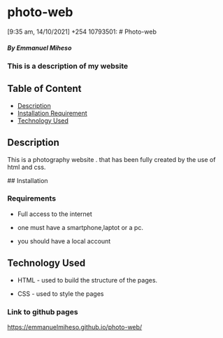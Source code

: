 # photo-web
[9:35 am, 14/10/2021] +254 10793501: # Photo-web
 
##### By Emmanuel Miheso
### This is a description of my website

## Table of Content

+ [Description](#description)
+ [Installation Requirement](#Installation)
+ [Technology Used](#technology-used)

## Description
<p>This is a photography website . that has been fully created by the use of html and css. </p>
## Installation

### Requirements

* Full access to the internet

* one must have a smartphone,laptot or a pc.
* you should have a local account
## Technology Used
* HTML - used to build the structure of the pages.

* CSS -  used to style the pages  
 ### Link to github pages
 https://emmanuelmiheso.github.io/photo-web/
